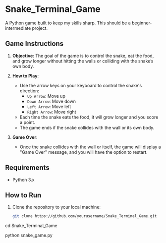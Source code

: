 # Snake_Terminal_Game
A Python game built to keep my skills sharp. This should be a beginner-intermediate project.

## Game Instructions

1. **Objective**: The goal of the game is to control the snake, eat the food, and grow longer without hitting the walls or colliding with the snake’s own body.
   
2. **How to Play**:
   - Use the arrow keys on your keyboard to control the snake's direction:
     - `Up Arrow`: Move up
     - `Down Arrow`: Move down
     - `Left Arrow`: Move left
     - `Right Arrow`: Move right
   - Each time the snake eats the food, it will grow longer and you score a point.
   - The game ends if the snake collides with the wall or its own body.
   
3. **Game Over**:
   - Once the snake collides with the wall or itself, the game will display a "Game Over" message, and you will have the option to restart.

## Requirements

- Python 3.x

## How to Run

1. Clone the repository to your local machine:
   ```bash
   git clone https://github.com/yourusername/Snake_Terminal_Game.git
cd Snake_Terminal_Game


python snake_game.py


